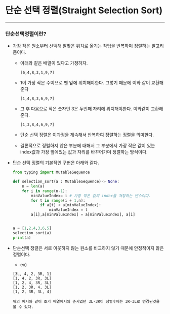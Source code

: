 단순 선택 정렬(Straight Selection Sort)
===
***

### 단순선택정렬이란?

- 가장 작은 원소부터 선택해 알맞은 위치로 옮기는 작업을 반복하며 정렬하는 알고리즘이다.

    - 아래와 같은 배열이 있다고 가정하자.
        
        ~~~
        [6,4,8,3,1,9,7]
        ~~~
    
    - 1이 가장 작은 수이므로 맨 앞에 위치해야한다. 그렇기 때문에 이와 같이 교환해준다

        ~~~
        [1,4,8,3,6,9,7]
        ~~~
    
    - 그 후 다음으로 작은 숫자인 3은 두번째 자리에 위치해야한다. 이와같이 교환해준다.

        ~~~
        [1,3,8,4,6,9,7]
        ~~~
    - 단순 선택 정렬은 이과정을 계속해서 반복하여 정렬하는 정렬을 의미한다.

    - 결론적으로 정렬하지 않은 부분에 대해서 그 부분에서 가장 작은 값이 있는 index값과 가장 앞에있는 값과 자리를 바꾸어가며 정렬하는 방식이다.

- 단순 선택 정렬의 기본적인 구현은 아래와 같다.

    ```python
    from typing import MutableSequence

    def selection_sort(a : MutableSequence)-> None:
        n = len(a)
        for i in range(n-1):
            minValueIndex= i # 가장 작은 값의 index를 저장하는 변수이다.
            for t in range(i + 1,n):
                if a[t] < a[minValueIndex]:
                    minValueIndex = t
            a[i],a[minValueIndex] = a[minValueIndex], a[i]


    a = [1,2,4,3,6,5]
    selection_sort(a)
    print(a)  
    ```
- 단순선택 정렬은 서로 이웃하지 않는 원소를 비교하지 않기 때문에 안정적이지 않은 정렬이다.

    - ex)
    ~~~
    [3L, 4, 2, 3R, 1]
    [1, 4, 2, 3R, 3L]
    [1, 2, 4, 3R, 3L]
    [1, 2, 3R, 4, 3L]
    [1, 2, 3R, 3L, 4]

    위의 예시와 같이 초기 배열에서의 순서였던 3L-3R이 정렬후에는 3R-3L로 변경된것을 볼 수 있다.
    ~~~
